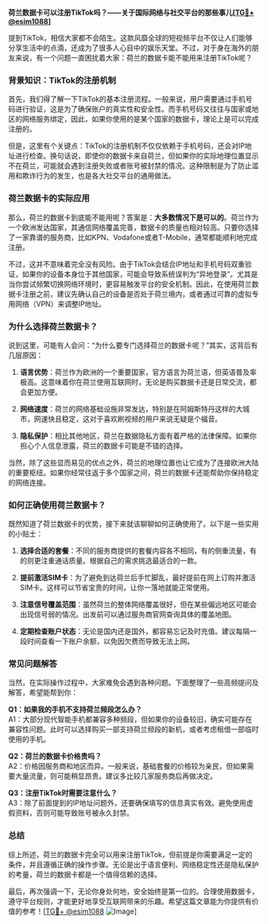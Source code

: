 **荷兰数据卡可以注册TikTok吗？——关于国际网络与社交平台的那些事儿[[TG💪+ @esim1088](https://t.me/s/esim1088)]**

提到TikTok，相信大家都不会陌生。这款风靡全球的短视频平台不仅让人们能够分享生活中的点滴，还成为了很多人心目中的娱乐天堂。不过，对于身在海外的朋友来说，有一个问题一直困扰着大家：荷兰的数据卡能不能用来注册TikTok呢？

### **背景知识：TikTok的注册机制**

首先，我们得了解一下TikTok的基本注册流程。一般来说，用户需要通过手机号码进行验证，这是为了确保账户的真实性和安全性。而手机号码又往往与国家或地区的网络服务绑定，因此，如果你使用的是某个国家的数据卡，理论上是可以完成注册的。

但是，这里有个关键点：TikTok的注册机制不仅仅依赖于手机号码，还会对IP地址进行检查。换句话说，即使你的数据卡来自荷兰，但如果你的实际地理位置显示不在荷兰，可能就会遇到注册失败或者账号被封禁的情况。这种限制是为了防止滥用和欺诈行为的发生，也是各大社交平台的通用做法。

### **荷兰数据卡的实际应用**

那么，荷兰的数据卡到底能不能用呢？答案是：**大多数情况下是可以的**。荷兰作为一个欧洲发达国家，其通信网络覆盖完善，数据卡的质量也相对较高。只要你选择了一家靠谱的服务商，比如KPN、Vodafone或者T-Mobile，通常都能顺利地完成注册。

不过，这并不意味着完全没有风险。由于TikTok会结合IP地址和手机号码双重验证，如果你的设备本身位于其他国家，可能会导致系统误判为“异地登录”。尤其是当你尝试频繁切换网络环境时，更容易触发平台的安全机制。因此，在使用荷兰数据卡注册之前，建议先确认自己的设备是否处于荷兰境内，或者通过可靠的虚拟专用网络（VPN）来调整IP地址。

### **为什么选择荷兰数据卡？**

说到这里，可能有人会问：“为什么要专门选择荷兰的数据卡呢？”其实，这背后有几层原因：

1. **语言优势**：荷兰作为欧洲的一个重要国家，官方语言为荷兰语，但英语普及率极高。这意味着你在荷兰使用互联网时，无论是购买数据卡还是日常交流，都会更加方便。
   
2. **网络速度**：荷兰的网络基础设施非常发达，特别是在阿姆斯特丹这样的大城市，网速快且稳定，这对于喜欢刷视频的用户来说无疑是个福音。

3. **隐私保护**：相比其他地区，荷兰在数据隐私方面有着严格的法律保障。如果你担心个人信息泄露，荷兰的数据卡可能是不错的选择。

当然，除了这些显而易见的优点之外，荷兰的地理位置也让它成为了连接欧洲大陆的重要枢纽。如果你经常往返于多个国家之间，荷兰的数据卡还能帮助你保持稳定的网络连接。

### **如何正确使用荷兰数据卡？**

既然知道了荷兰数据卡的优势，接下来就该聊聊如何正确使用了。以下是一些实用的小贴士：

1. **选择合适的套餐**：不同的服务商提供的套餐内容各不相同，有的侧重流量，有的则更注重通话质量。根据自己的需求挑选最适合的一款。

2. **提前激活SIM卡**：为了避免到达荷兰后手忙脚乱，最好提前在网上订购并激活SIM卡。这样可以节省宝贵的时间，让你一落地就能正常使用。

3. **注意信号覆盖范围**：虽然荷兰的整体网络覆盖很好，但在某些偏远地区可能会出现信号弱的情况。出发前可以通过服务商官网查询具体的覆盖地图。

4. **定期检查账户状态**：无论是国内还是国外，都容易忘记及时充值。建议每隔一段时间查看一下账户余额，以免因欠费而导致无法上网。

### **常见问题解答**

当然，在实际操作过程中，大家难免会遇到各种问题。下面整理了一些高频提问及解答，希望能帮到你：

**Q1：如果我的手机不支持荷兰频段怎么办？**  
A1：大部分现代智能手机都兼容多种频段，但如果你的设备较旧，确实可能存在兼容性问题。此时可以选择购买一部支持荷兰频段的新机，或者考虑租借一部临时使用的手机。

**Q2：荷兰的数据卡价格贵吗？**  
A2：价格因服务商和地区而异。一般来说，基础套餐的价格较为亲民，但如果需要大量流量，则可能稍显昂贵。建议多比较几家服务商后再做决定。

**Q3：注册TikTok时需要注意什么？**  
A3：除了前面提到的IP地址问题外，还要确保填写的信息真实有效。避免使用虚假资料，否则可能导致账号被永久封禁。

### **总结**

综上所述，荷兰的数据卡完全可以用来注册TikTok，但前提是你需要满足一定的条件，并且遵循正确的操作步骤。无论是出于语言便利、网络稳定性还是隐私保护的考量，荷兰的数据卡都是一个值得信赖的选择。

最后，再次强调一下，无论你身处何地，安全始终是第一位的。合理使用数据卡，遵守平台规则，才能更好地享受互联网带来的乐趣。希望这篇文章能为你提供有价值的参考！[[TG💪+ @esim1088](https://t.me/s/esim1088) ![Image](https://i.postimg.cc/4NQfJmqS/Snipaste-2025-05-13-00-14-12.png)]